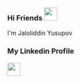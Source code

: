 ### Hi Friends <img src="https://raw.githubusercontent.com/aemmadi/aemmadi/master/wave.gif" width="30px"> 
I'm Jaloliddin Yusupov 
### My Linkedin Profile
<a href="https://www.linkedin.com/in/jaloliddin-yusupov-a311481b6/" target="_black">
  <img src="https://upload.wikimedia.org/wikipedia/commons/c/ca/LinkedIn_logo_initials.png" width="30px">  
</a>
